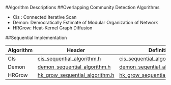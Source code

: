 #Algorithm Descriptions
##Overlapping Community Detection Algorithms
- Cis : Connected Iterative Scan
- Demon: Democratically Estimate of Modular Organization of Network
- HRGrow: Heat-Kernel Graph Diffusion

##Sequential Implementation

Algorithm | Header | Definition
--- | --- | ---
CIs | [cis_sequential_algorithm.h](sequential/cis_sequential_algorithm.h) | [cis_sequential_algorithm.cpp](sequential/cis_sequential_algorithm.cpp)
Demon | [demon_sequential_algorithm.h](sequential/demon_sequential_algorithm.h) | [demon_seqential_algorithm.cpp](sequential/demon_seqential_algorithm.cpp)
HRGrow | [hk_grow_sequential_algorithm.h](sequential/hk_grow_sequential_algorithm.h) | [hk_grow_sequential_algorithm.cpp](sequential/hk_grow_sequential_algorithm.cpp)

